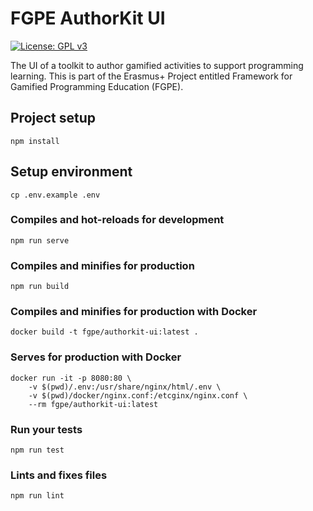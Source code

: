 # FGPE AuthorKit UI

[![License: GPL v3](https://img.shields.io/badge/License-GPLv3-blue.svg)](https://www.gnu.org/licenses/gpl-3.0)

The UI of a toolkit to author gamified activities to support programming learning. This is part of the Erasmus+ Project entitled Framework for Gamified Programming Education (FGPE).

## Project setup
```
npm install
```

## Setup environment
```
cp .env.example .env
```

### Compiles and hot-reloads for development
```
npm run serve
```

### Compiles and minifies for production
```
npm run build
```

### Compiles and minifies for production with Docker
```
docker build -t fgpe/authorkit-ui:latest .
```

### Serves for production with Docker
```
docker run -it -p 8080:80 \
    -v $(pwd)/.env:/usr/share/nginx/html/.env \
    -v $(pwd)/docker/nginx.conf:/etcginx/nginx.conf \
    --rm fgpe/authorkit-ui:latest
```

### Run your tests
```
npm run test
```

### Lints and fixes files
```
npm run lint
```
